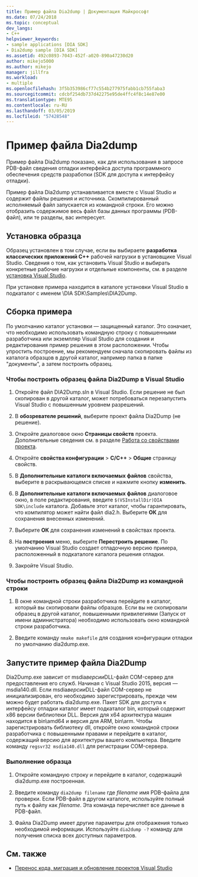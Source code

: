```yaml
---
title: Пример файла Dia2dump | Документация Майкрософт
ms.date: 07/24/2018
ms.topic: conceptual
dev_langs:
- C++
helpviewer_keywords:
- sample applications [DIA SDK]
- Dia2dump sample [DIA SDK]
ms.assetid: 492c0893-7043-452f-a020-890a47230d20
author: mikejo5000
ms.author: mikejo
manager: jillfra
ms.workload:
- multiple
ms.openlocfilehash: 3f5b353986cf77c554b277975fabb1cb755faba3
ms.sourcegitcommit: cdcbf254db737d42275e95de4ffc4f8c14e87e00
ms.translationtype: MTE95
ms.contentlocale: ru-RU
ms.lasthandoff: 03/05/2019
ms.locfileid: "57428548"
---
```

# <a name="dia2dump-sample"></a>Пример файла Dia2dump

Пример файла Dia2dump показано, как для использования в запросе PDB-файл сведения отладки интерфейса доступа программного обеспечения средств разработки (SDK для доступа к интерфейсу отладки).

Пример файла Dia2dump устанавливается вместе с Visual Studio и содержит файлы решения и источника. Скомпилированный исполняемый файл запускается из командной строки. Его можно отобразить содержимое весь файл базы данных программы (PDB-файл), или те разделы, вас интересует.

## <a name="install-the-sample"></a>Установка образца

Образец установлен в том случае, если вы выбираете **разработка классических приложений C++** рабочей нагрузки в установщике Visual Studio. Сведения о том, как установить Visual Studio и выбирать конкретные рабочие нагрузки и отдельные компоненты, см. в разделе [установка Visual Studio](../../install/install-visual-studio.md).

При установке примера находится в каталоге установки Visual Studio в подкаталог с именем \DIA SDK\Samples\DIA2Dump.

## <a name="build-the-sample"></a>Сборка примера

По умолчанию каталог установки — защищенный каталог. Это означает, что необходимо использовать командную строку с повышенными разработчика или экземпляр Visual Studio для создания и редактирования пример решения в этом расположении. Чтобы упростить построение, мы рекомендуем сначала скопировать файлы из каталога образцов в другой каталог, например папка в папке "документы", а затем построить образец.

### <a name="to-build-the-dia2dump-sample-in-visual-studio"></a>Чтобы построить образец файла Dia2Dump в Visual Studio

1. Откройте файл DIA2Dump.sln в Visual Studio. Если решение не был скопирован в другой каталог, может потребоваться перезапустить Visual Studio с повышенным уровнем разрешений.

1. В **обозревателе решений**, выберите проект файла Dia2Dump (не решение).

1. Откройте диалоговое окно **Страницы свойств** проекта. Дополнительные сведения см. в разделе [Работа со свойствами проекта](/cpp/ide/working-with-project-properties).

1. Откройте **свойства конфигурации** > **C/C++** > **Общие** страницу свойств.

1. В **Дополнительные каталоги включаемых файлов** свойства, выберите в раскрывающемся списке и нажмите кнопку **изменить**.

1. В **Дополнительные каталоги включаемых файлов** диалоговое окно, в поле редактирования, введите `$(VSInstallDir)DIA SDK\include` каталога. Добавьте этот каталог, чтобы гарантировать, что компилятор может найти файл dia2.h. Выберите **ОК** для сохранения внесенных изменений.

1. Выберите **ОК** для сохранения изменений в свойствах проекта.

1. На **построения** меню, выберите **Перестроить решение**. По умолчанию Visual Studio создает отладочную версию примера, расположенный в подкаталоге каталога решения отладки.

1. Закройте Visual Studio.

### <a name="to-build-the-dia2dump-sample-at-the-command-line"></a>Чтобы построить образец файла Dia2Dump из командной строки

1. В окне командной строки разработчика перейдите в каталог, который вы скопировали файлы образцов. Если вы не скопировали образец в другой каталог, повышенными привилегиями (Запуск от имени администратора) необходимо использовать окно командной строки разработчика.

1. Введите команду `nmake makefile` для создания конфигурации отладки по умолчанию dia2dump.exe.

## <a name="run-the-dia2dump-sample"></a>Запустите пример файла Dia2Dump

Dia2Dump.exe зависит от msdia*версии*DLL-файл COM-сервер для предоставления его служб. Начиная с Visual Studio 2015, версия — msdia140.dll. Если msdia*версии*DLL-файл COM-сервер не инициализирован, его необходимо зарегистрировать, прежде чем можно будет работать dia2dump.exe. Пакет SDK для доступа к интерфейсу отладки каталог имеет подкаталог bin, который содержит x86 версии библиотеки DLL. Версия для x64 архитектура машин находится в bin\amd64 и версия для ARM, bin\arm. Чтобы зарегистрировать библиотеку dll, откройте окно командной строки разработчика с повышенными правами и перейдите в каталог, содержащий версию для архитектуры вашего компьютера. Введите команду `regsvr32 msdia140.dll` для регистрации COM-сервера.

### <a name="to-run-the-sample"></a>Выполнение образца

1. Откройте командную строку и перейдите в каталог, содержащий dia2dump.exe построенная.

1. Введите команду `dia2dump filename` где *filename* имя PDB-файла для проверки. Если PDB-файл в другом каталоге, используйте полный путь к файлу как *filename*. Эта команда перечисляет все данные в PDB-файл.

1. Файла Dia2Dump имеет другие параметры для отображения только необходимой информации. Используйте `dia2dump -?` команду для получения списка всех доступных параметров.

## <a name="see-also"></a>См. также

- [Перенос кода, миграция и обновление проектов Visual Studio](../../porting/port-migrate-and-upgrade-visual-studio-projects.md)
